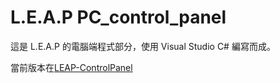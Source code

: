 # L.E.A.P PC_control_panel

這是 L.E.A.P 的電腦端程式部分，使用 Visual Studio C# 編寫而成。

當前版本在[LEAP-ControlPanel](/LEAP-ControlPanel)
